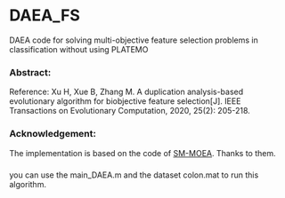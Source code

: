 # DAEA_FS
DAEA code for solving multi-objective feature selection problems in classification without using PLATEMO
### Abstract:
Reference: Xu H, Xue B, Zhang M. A duplication analysis-based evolutionary algorithm for biobjective feature selection[J]. IEEE Transactions on Evolutionary Computation, 2020, 25(2): 205-218.
### Acknowledgement:
The implementation is based on the code of [SM-MOEA](https://github.com/BIMK/SM-MOEA). Thanks to them.
###
you can use the main_DAEA.m and the dataset colon.mat to run this algorithm.

